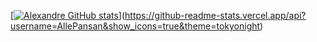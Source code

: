 [[![Alexandre GitHub stats](https://github-readme-stats.vercel.app/api?username=AllePansan)](https://github.com/AllePansan/github-readme-stats)](https://github-readme-stats.vercel.app/api?username=AllePansan&show_icons=true&theme=tokyonight)
